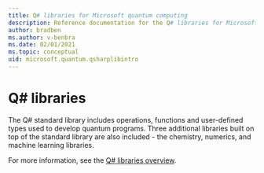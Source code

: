 ```yaml
---
title: Q# libraries for Microsoft quantum computing
description: Reference documentation for the Q# libraries for Microsoft quantum computing
author: bradben
ms.author: v-benbra
ms.date: 02/01/2021
ms.topic: conceptual
uid: microsoft.quantum.qsharplibintro
---
```


# Q# libraries

The Q# standard library includes operations, functions and user-defined types used to develop quantum programs. Three additional libraries built on top of the standard library are also included - the chemistry, numerics, and machine learning libraries.

For more information, see the [Q# libraries overview](xref:microsoft.quantum.libraries.overview).
